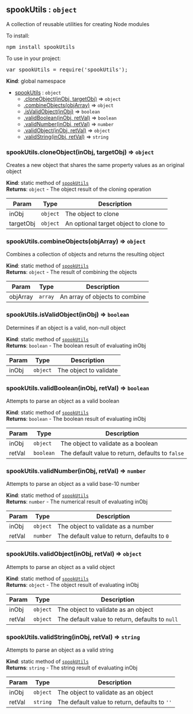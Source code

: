 <a name="spookUtils"></a>

## spookUtils : <code>object</code>
<p>A collection of reusable utilities for creating Node modules</p>
 <p>To install:</p>
 <pre>npm install spookUtils</pre>
 <p>To use in your project:</p>
 <pre>var spookUtils = require('spookUtils');</pre>

**Kind**: global namespace  

* [spookUtils](#spookUtils) : <code>object</code>
    * [.cloneObject(inObj, targetObj)](#spookUtils.cloneObject) ⇒ <code>object</code>
    * [.combineObjects(objArray)](#spookUtils.combineObjects) ⇒ <code>object</code>
    * [.isValidObject(inObj)](#spookUtils.isValidObject) ⇒ <code>boolean</code>
    * [.validBoolean(inObj, retVal)](#spookUtils.validBoolean) ⇒ <code>boolean</code>
    * [.validNumber(inObj, retVal)](#spookUtils.validNumber) ⇒ <code>number</code>
    * [.validObject(inObj, retVal)](#spookUtils.validObject) ⇒ <code>object</code>
    * [.validString(inObj, retVal)](#spookUtils.validString) ⇒ <code>string</code>

<a name="spookUtils.cloneObject"></a>

### spookUtils.cloneObject(inObj, targetObj) ⇒ <code>object</code>
Creates a new object that shares the same property values as an original object

**Kind**: static method of <code>[spookUtils](#spookUtils)</code>  
**Returns**: <code>object</code> - The object result of the cloning operation  

| Param | Type | Description |
| --- | --- | --- |
| inObj | <code>object</code> | The object to clone |
| targetObj | <code>object</code> | An optional target object to clone to |

<a name="spookUtils.combineObjects"></a>

### spookUtils.combineObjects(objArray) ⇒ <code>object</code>
Combines a collection of objects and returns the resulting object

**Kind**: static method of <code>[spookUtils](#spookUtils)</code>  
**Returns**: <code>object</code> - The result of combining the objects  

| Param | Type | Description |
| --- | --- | --- |
| objArray | <code>array</code> | An array of objects to combine |

<a name="spookUtils.isValidObject"></a>

### spookUtils.isValidObject(inObj) ⇒ <code>boolean</code>
Determines if an object is a valid, non-null object

**Kind**: static method of <code>[spookUtils](#spookUtils)</code>  
**Returns**: <code>boolean</code> - The boolean result of evaluating inObj  

| Param | Type | Description |
| --- | --- | --- |
| inObj | <code>object</code> | The object to validate |

<a name="spookUtils.validBoolean"></a>

### spookUtils.validBoolean(inObj, retVal) ⇒ <code>boolean</code>
Attempts to parse an object as a valid boolean

**Kind**: static method of <code>[spookUtils](#spookUtils)</code>  
**Returns**: <code>boolean</code> - The boolean result of evaluating inObj  

| Param | Type | Description |
| --- | --- | --- |
| inObj | <code>object</code> | The object to validate as a boolean |
| retVal | <code>boolean</code> | The default value to return, defaults to `false` |

<a name="spookUtils.validNumber"></a>

### spookUtils.validNumber(inObj, retVal) ⇒ <code>number</code>
Attempts to parse an object as a valid base-10 number

**Kind**: static method of <code>[spookUtils](#spookUtils)</code>  
**Returns**: <code>number</code> - The numerical result of evaluating inObj  

| Param | Type | Description |
| --- | --- | --- |
| inObj | <code>object</code> | The object to validate as a number |
| retVal | <code>number</code> | The default value to return, defaults to `0` |

<a name="spookUtils.validObject"></a>

### spookUtils.validObject(inObj, retVal) ⇒ <code>object</code>
Attempts to parse an object as a valid object

**Kind**: static method of <code>[spookUtils](#spookUtils)</code>  
**Returns**: <code>object</code> - The object result of evaluating inObj  

| Param | Type | Description |
| --- | --- | --- |
| inObj | <code>object</code> | The object to validate as an object |
| retVal | <code>object</code> | The default value to return, defaults to `null` |

<a name="spookUtils.validString"></a>

### spookUtils.validString(inObj, retVal) ⇒ <code>string</code>
Attempts to parse an object as a valid string

**Kind**: static method of <code>[spookUtils](#spookUtils)</code>  
**Returns**: <code>string</code> - The string result of evaluating inObj  

| Param | Type | Description |
| --- | --- | --- |
| inObj | <code>object</code> | The object to validate as an object |
| retVal | <code>string</code> | The default value to return, defaults to `''` |

